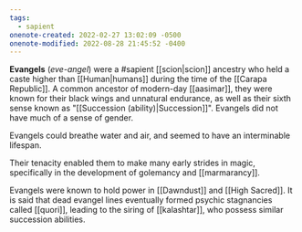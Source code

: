 ```yaml
---
tags:
  - sapient
onenote-created: 2022-02-27 13:02:09 -0500
onenote-modified: 2022-08-28 21:45:52 -0400
---
```

**Evangels** (*eve-angel*) were a #sapient [[scion|scion]] ancestry who held a caste higher than [[Human|humans]] during the time of the [[Carapa Republic]]. A common ancestor of modern-day [[aasimar]], they were known for their black wings and unnatural endurance, as well as their sixth sense known as "[[Succession (ability)|Succession]]". Evangels did not have much of a sense of gender.

Evangels could breathe water and air, and seemed to have an interminable lifespan.

Their tenacity enabled them to make many early strides in magic, specifically in the development of golemancy and [[marmarancy]].

Evangels were known to hold power in [[Dawndust]] and [[High Sacred]]. It is said that dead evangel lines eventually formed psychic stagnancies called [[quori]], leading to the siring of [[kalashtar]], who possess similar succession abilities.

